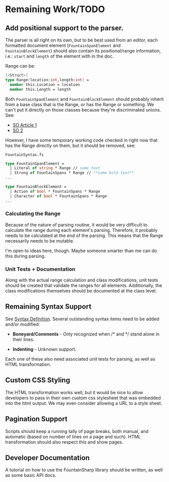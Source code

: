 # Remaining Work/TODO

## Add positional support to the parser.

The parser is all right on its own, but to be best used from an editor, each formatted
document element (`FountainSpanElement` and `FountainBlockElement`) should also contain
its positional/range information, i.e.: `start` and `length` of the element with in the
doc.

Range can be:

```FSharp
[<Struct>]
type Range(location:int,length:int) =
  member this.Location = location
  member this.Length = length
```

Both `FountainSpanElement` and `FountainBlockElement` should probably inherit from a
base class that is the Range, or has the Range or something. We can't put it directly
on those classes because they're discriminated unions. See:

* [SO Article 1](http://stackoverflow.com/questions/10959335/how-add-setter-to-to-discriminated-unions-in-f)
* [SO 2](http://stackoverflow.com/questions/1332299/discriminated-union-let-binding)

However, I have some temporary working code checked in right now that has the Range
directly on them, but it should be removed, see:

`FountainSyntax.fs`
```FSharp
type FountainSpanElement =
  | Literal of string * Range // some text
  | Strong of FountainSpans * Range // **some bold text**
...

type FountainBlockElement =
  | Action of bool * FountainSpans * Range
  | Character of bool * FountainSpans * Range
...
```

### Calculating the Range

Because of the nature of parsing routine, it would be very difficult to calculate the
range during each element's parsing. Therefore, it probably needs to be calculated at
the end of the parsing. This means that the Range necessarily needs to be mutable.

I'm open to ideas here, though. Maybe someone smarter than me can do this during
parsing.

### Unit Tests + Documentation

Along with the actual range calculation and class modifications, unit tests should be
created that validate the ranges for all elements. Additionally, the class
modifications themselves should be documented at the class level.

## Remaining Syntax Support

See [Syntax Definition](FountainSyntaxDefinition.md). Several outstanding syntax
items need to be added and/or modified:

 * **Boneyard/Comments** - Only recognized when /\* and \*/ stand alone in their lines.

 * **Indenting** - Unknown support.

Each one of these also need associated unit tests for parsing, as well as HTML
transformation.

## Custom CSS Styling

The HTML transformation works well, but it would be nice to allow developers to pass in their own custom css stylesheet that was embedded into the html output. We may even consider allowing a URL to a style sheet.


## Pagination Support

Scripts should keep a running tally of page breaks, both manual, and automatic (based on number of lines on a page and such). HTML transformation should also respect this and show pages.

## Developer Documentation

A tutorial on how to use the FountainSharp library should be written, as well as some basic API docs.
